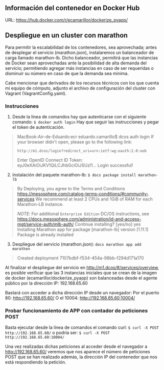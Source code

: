 ## Información del contenedor en Docker Hub
URL: https://hub.docker.com/r/ecamarillor/dockerize_pyapp/

## Despliegue en un cluster con marathon
Para permitir la escalabilidad de los contenedores, sea aprovechada; antes de desplegar el servicio (marathon.json), instalaremos un balanceador de carga llamado marathon-lb. Dicho balanceador, permitirá que las instancias de Docker sean aprovechadas ante la posibilidad de alta demanda del servicio; permitiendo agregar más instancias en caso de ser requeridas o disminuir su número en caso de que la demanda sea mínima.

Cabe mencionar que derivados de los recursos técnicos con los que cuenta mi equipo de cómputo, adjunto el archivo de configuración del cluster con Vagrant (VagrantConfig.yaml).

### Instrucciones
1. Desde la línea de comandos hay que autenticarse con el siguiente comando:
`$ docker auth login`
Hay que seguir las instrucciones y pegar el token de autenticación.
> MacBook-Air-de-Eduardo:ecr eduardo.camarillo$ dcos auth login
> If your browser didn't open, please go to the following link:
> 
>     http://m1.dcos/login?redirect_uri=urn:ietf:wg:oauth:2.0:oob
> 
> Enter OpenID Connect ID Token: eyJ0eXAiOiJKV1QiLCJhbGciOiJSUzI1…
> Login successful!
2. Instalación del paquete marathon-lb:
`$ docs package install marathon-lb`
> By Deploying, you agree to the Terms and Conditions https://mesosphere.com/catalog-terms-conditions/#community-services
> We recommend at least 2 CPUs and 1GiB of RAM for each Marathon-LB instance.
> 
> *NOTE*: For additional ```Enterprise Edition``` DC/OS instructions, see https://docs.mesosphere.com/administration/id-and-access-mgt/service-auth/mlb-auth/
> Continue installing? [yes/no] yes
> Installing Marathon app for package [marathon-lb] version [1.11.1]
> Package is already installed
3. Despliegue del servicio (marathon.json):
`docs marathon app add marathon`
> Created deployment 7107bdbf-f534-454a-98bb-f294d171a170

Al finalizar el despliegue del servicio en http://m1.dcos/#/services/overview, es posible verificar que las 3 instancias iniciales que se crean de la imagen de docker (ecamarillor/dockerize_pyapp) son balanceadas desde el agente público por la dirección IP: 192.168.65.60

Bastará con acceder a dicha dirección IP desde un navegador: 
Por el puerto 80: http://192.168.65.60/
O el 10004: http://192.168.65.60:10004/

### Probar funcionamiento de APP con contador de peticiones POST
Basta ejecutar desde la línea de comandos el comando curl:
`$ curl -X POST http://192.168.65.60/`
o podría ser:
`$ curl -X POST http://192.168.65.60:10004/`

Una vez realizadas dichas peticiones al acceder desde el navegador a http://192.168.65.60/ veremos que nos aparece el número de peticiones POST que se han realizado además, la dirección IP del contenedor que nos está respondiendo la petición.
